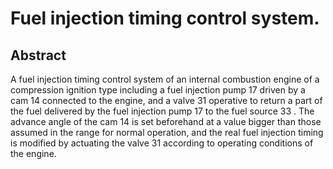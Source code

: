 # Fuel injection timing control system.

## Abstract
A fuel injection timing control system of an internal combustion engine of a compression ignition type including a fuel injection pump 17 driven by a cam 14 connected to the engine, and a valve 31 operative to return a part of the fuel delivered by the fuel injection pump 17 to the fuel source 33 . The advance angle of the cam 14 is set beforehand at a value bigger than those assumed in the range for normal operation, and the real fuel injection timing is modified by actuating the valve 31 according to operating conditions of the engine.